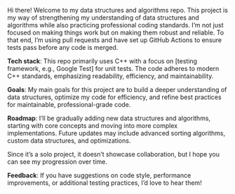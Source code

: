 Hi there! Welcome to my data structures and algorithms repo. This project is my way of strengthening my understanding of data structures and algorithms while also practicing professional coding standards. I’m not just focused on making things work but on making them robust and reliable. To that end, I’m using pull requests and have set up GitHub Actions to ensure tests pass before any code is merged.

**Tech stack**: This repo primarily uses C++ with a focus on [testing framework, e.g., Google Test] for unit tests. The code adheres to modern C++ standards, emphasizing readability, efficiency, and maintainability.

**Goals**: My main goals for this project are to build a deeper understanding of data structures, optimize my code for efficiency, and refine best practices for maintainable, professional-grade code.

**Roadmap**: I’ll be gradually adding new data structures and algorithms, starting with core concepts and moving into more complex implementations. Future updates may include advanced sorting algorithms, custom data structures, and optimizations.

Since it’s a solo project, it doesn’t showcase collaboration, but I hope you can see my progression over time. 

**Feedback**: If you have suggestions on code style, performance improvements, or additional testing practices, I’d love to hear them!


